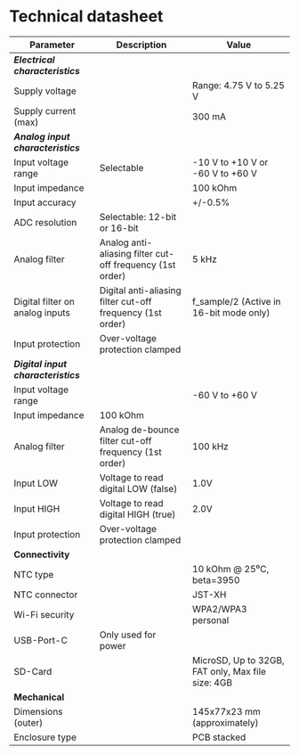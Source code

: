 # Technical datasheet

| **Parameter**                       | **Description**                                            | **Value**                                         |
| ----------------------------------- | ---------------------------------------------------------- | ------------------------------------------------- |
| **_Electrical characteristics_**    |                                                            |                                                   |
| Supply voltage                      |                                                            | Range: 4.75 V to 5.25 V                           |
| Supply current (max)                |                                                            | 300 mA                                            |
| **_Analog input characteristics_**  |                                                            |                                                   |
| Input voltage range                 | Selectable                                                 | -10 V to +10 V or -60 V to +60 V                  |
| Input impedance                     |                                                            | 100 kOhm                                          |
| Input accuracy                      |                                                            | +/-0.5%                                           |
| ADC resolution                      | Selectable: 12-bit or 16-bit                               |                                                   |
| Analog filter                       | Analog anti-aliasing filter cut-off frequency (1st order)  | 5 kHz                                             |
| Digital filter on analog inputs     | Digital anti-aliasing filter cut-off frequency (1st order) | f_sample/2 (Active in 16-bit mode only)           |
| Input protection                    | Over-voltage protection clamped                            |                                                   |
| **_Digital input characteristics_** |                                                            |                                                   |
| Input voltage range                 |                                                            | -60 V to +60 V                                    |
| Input impedance                     | 100 kOhm                                                   |                                                   |
| Analog filter                       | Analog de-bounce filter cut-off frequency (1st order)      | 100 kHz                                           |
| Input LOW                           | Voltage to read digital LOW (false)                        | 1.0V                                              |
| Input HIGH                          | Voltage to read digital HIGH (true)                        | 2.0V                                              |
| Input protection                    | Over-voltage protection clamped                            |                                                   |
| **Connectivity**                    |                                                            |                                                   |
| NTC type                            |                                                            | 10 kOhm @ 25⁰C, beta=3950                         |
| NTC connector                       |                                                            | JST-XH                                            |
| Wi-Fi security                      |                                                            | WPA2/WPA3 personal                                |
| USB-Port-C                          | Only used for power                                        |                                                   |
| SD-Card                             |                                                            | MicroSD, Up to 32GB, FAT only, Max file size: 4GB |
| **Mechanical**                      |                                                            |                                                   |
| Dimensions (outer)                  |                                                            | 145x77x23 mm (approximately)                      |
| Enclosure type                      |                                                            | PCB stacked                                       |
